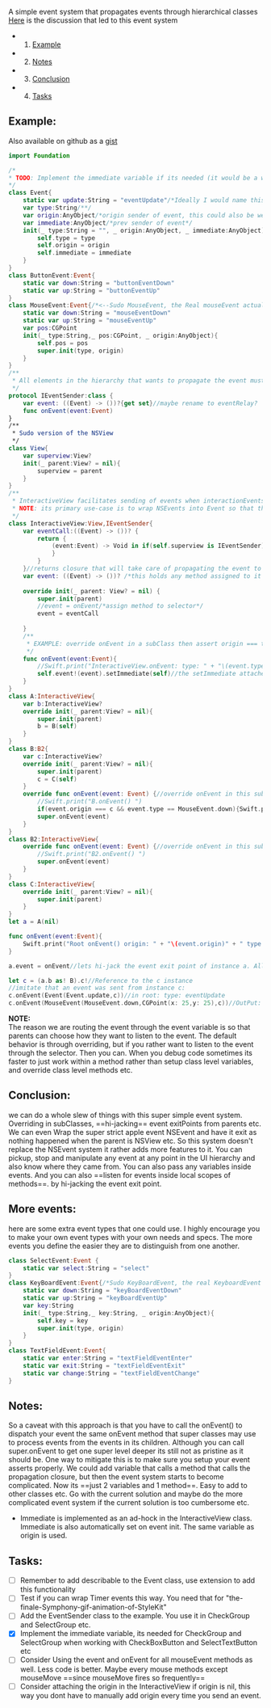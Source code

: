 A simple event system that propagates events through hierarchical classes<!--more--> [Here](http://stylekit.org/blog/2015/10/28/Events/)  is the discussion that led to this event system

- 1. [Example](#example) 
- 2. [Notes](#notes) 
- 3. [Conclusion](#conclusion) 
- 4. [Tasks](#tasks) 

## Example:  

Also available on github as a [gist](https://gist.github.com/eonist/9c5345a53f75ff8aec07) 

```swift 
import Foundation

/*
* TODO: Implement the immediate variable if its needed (it would be a way to get assert the 1-level down immediate child an event came from, rather than the origin child which can be many levels deeper in the hierarchy)
*/
class Event{
    static var update:String = "eventUpdate"/*Ideally I would name this change but apparently then subclasses can name their const the same*/
    var type:String/**/
    var origin:AnyObject/*origin sender of event, this could also be weak if you discover a memory leak*/
    var immediate:AnyObject/*prev sender of event*/
    init(_ type:String = "", _ origin:AnyObject, _ immediate:AnyObject){
        self.type = type
        self.origin = origin
        self.immediate = immediate
    }
}
class ButtonEvent:Event{
    static var down:String = "buttonEventDown"
    static var up:String = "buttonEventUp"
}
class MouseEvent:Event{/*<--Sudo MouseEvent, the Real mouseEvent actually wraps an NSEvent*/
    static var down:String = "mouseEventDown"
    static var up:String = "mouseEventUp"
    var pos:CGPoint
    init(_ type:String,_ pos:CGPoint, _ origin:AnyObject){
        self.pos = pos
        super.init(type, origin)
    }
}
/**
 * All elements in the hierarchy that wants to propagate the event must implement this protocol
 */
protocol IEventSender:class {
    var event: ((Event) -> ())?{get set}//maybe rename to eventRelay?
    func onEvent(event:Event)
}
/**
 * Sudo version of the NSView
 */
class View{
    var superview:View?
    init(_ parent:View? = nil){
        superview = parent
    }
}
/**
 * InteractiveView facilitates sending of events when interactionEvents happens on the view
 * NOTE: its primary use-case is to wrap NSEvents into Event so that the view hierarchy can retrieve the view where the event came from which is not possible when using NSEvent. NSEvent cant be subclasses so this is the best solution I've found for this particular use-case.
 */
class InteractiveView:View,IEventSender{
    var eventCall:((Event) -> ())? {
        return {
            (event:Event) -> Void in if(self.superview is IEventSender){(self.superview as! IEventSender).onEvent(event)
            }
        }
    }//returns closure that will take care of propagating the event to the parent
    var event: ((Event) -> ())? /*this holds any method assigned to it that has its type*/
    
    override init(_ parent: View? = nil) {
        super.init(parent)
        //event = onEvent/*assign method to selector*/
        event = eventCall
        
    }
    /**
     * EXAMPLE: override onEvent in a subClass then assert origin === thumb && event.type == ButtonEvent.down
     */
    func onEvent(event:Event){
        //Swift.print("InteractiveView.onEvent: type: " + "\(event.type)")
        self.event!(event).setImmediate(self)//the setImmediate attaches the immediate instance to the event. 
    }
}
class A:InteractiveView{
    var b:InteractiveView?
    override init(_ parent:View? = nil){
        super.init(parent)
        b = B(self)
    }
}
class B:B2{
    var c:InteractiveView?
    override init(_ parent:View? = nil){
        super.init(parent)
        c = C(self)
    }
    override func onEvent(event: Event) {//override onEvent in this subClass
        //Swift.print("B.onEvent() ")
        if(event.origin === c && event.type == MouseEvent.down){Swift.print("B.onEvent() event.type: " + event.type + " pos: " + "\((event as! MouseEvent).pos)")}//we listen for events that is of c origin only and is of EVent type MouseEvent.down
        super.onEvent(event)
    }
}
class B2:InteractiveView{
    override func onEvent(event: Event) {//override onEvent in this subClass, we can listen to events etc
        //Swift.print("B2.onEvent() ")
        super.onEvent(event)
    }
}
class C:InteractiveView{
    override init(_ parent:View? = nil){
        super.init(parent)
    }
}
let a = A(nil)

func onEvent(event:Event){
    Swift.print("Root onEvent() origin: " + "\(event.origin)" + " type: " + "\(event.type)" + " immediate: " + event.immediate)
}

a.event = onEvent//lets hi-jack the event exit point of instance a. All events that are sent from a are now rerouted to onEvent method in root

let c = (a.b as! B).c!//Reference to the c instance
//imitate that an event was sent from instance c:
c.onEvent(Event(Event.update,c))//in root: type: eventUpdate
c.onEvent(MouseEvent(MouseEvent.down,CGPoint(x: 25,y: 25),c))//OutPut: in B type: mouseEventDown pos: (25.0, 25.0)
```

**NOTE:**  
The reason we are routing the event through the event variable is so that parents can choose how they want to listen to the event. The default behavior is through overriding, but if you rather want to listen to the event through the selector. Then you can. When you debug code sometimes its faster to just work within a method rather than setup class level variables, and override class level methods etc. 

## Conclusion:
we can do a whole slew of things with this super simple event system. Overriding in subClasses, ==hi-jacking== event exitPoints from parents etc. We can even Wrap the super strict apple event NSEvent and have it exit as nothing happened when the parent is NSView etc. So this system doesn't replace the NSEvent system it rather adds more features to it. You can pickup, stop and manipulate any event at any point in the UI hierarchy and also know where they came from. You can also pass any variables inside events. And you can also ==listen for events inside local scopes of methods==. by hi-jacking the event exit point. 


## More events:
here are some extra event types that one could use. I highly encourage you to make your own event types with your own needs and specs. The more events you define the easier they are to distinguish from one another.
  
```swift
class SelectEvent:Event {
    static var select:String = "select"
}
class KeyBoardEvent:Event{/*Sudo KeyBoardEvent, the real KeyboardEvent isn't made yet*/
    static var down:String = "keyBoardEventDown"
    static var up:String = "keyBoardEventUp"
    var key:String
    init(_ type:String,_ key:String, _ origin:AnyObject){
        self.key = key
        super.init(type, origin)
    }
}
class TextFieldEvent:Event{
    static var enter:String = "textFieldEventEnter"
    static var exit:String = "textFieldEventExit"
    static var change:String = "textFieldEventChange"
}
```

## Notes:
So a caveat with this approach is that you have to call the onEvent() to dispatch your event the same onEvent method that super classes may use to process events from the events in its children. Although you can call super.onEvent to get one super level deeper its still not as pristine as it should be. One way to mitigate this is to make sure you setup your event asserts properly. We could add variable that calls a method that calls the propagation closure, but then the event system starts to become complicated. Now its ==just 2 variables and 1 method==. Easy to add to other classes etc. Go with the current solution and maybe do the more complicated event system if the current solution is too cumbersome etc.

- Immediate is implemented as an ad-hock in the InteractiveView class. Immediate is also automatically set on event init. The same variable as origin is used.


## Tasks:
- [ ] Remember to add describable to the Event class, use extension to add this functionality
- [ ] Test if you can wrap Timer events this way. You need that for "the-finale-Symphony-gif-animation-of-StyleKit"
- [ ] Add the EventSender class to the example. You use it in CheckGroup and SelectGroup etc. 
- [x] Implement the immediate variable, its needed for CheckGroup and SelectGroup when working with CheckBoxButton and SelectTextButton etc
- [ ] Consider Using the event and onEvent for all mouseEvent methods as well. Less code is better. Maybe every mouse methods except mouseMove ==since mouseMove fires so frequently==
- [ ] Consider attaching the origin in the InteractiveView if origin is nil, this way you dont have to manually add origin every time you send an event.